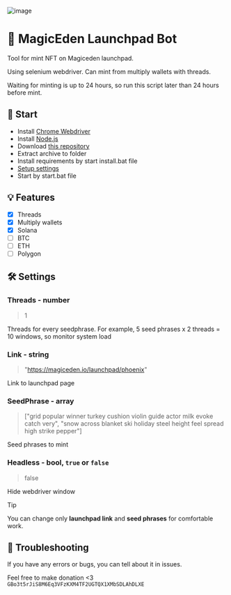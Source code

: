 ![image](https://github.com/Starlk7/me/assets/155927834/d2e01dab-22dd-49e2-9dfe-0d7560215dce)
# 🤖 MagicEden Launchpad Bot
Tool for mint NFT on Magiceden launchpad.

Using selenium webdriver. Can mint from multiply wallets with threads.

Waiting for minting is up to 24 hours, so run this script later than 24 hours before mint.

## 📌 Start
* Install [Chrome Webdriver](https://chromedriver.storage.googleapis.com/114.0.5735.90/chromedriver_win32.zip)
* Install [Node.js](https://nodejs.org/en/download/current)
* Download [this repository](https://github.com/Starlk7/me/archive/refs/heads/main.zip)
* Extract archive to folder
* Install requirements by start install.bat file
* [Setup settings](https://github.com/Starlk7/me/blob/main/README.md#settings)
* Start by start.bat file

## 💡 Features
- [x] Threads
- [x] Multiply wallets
- [x] Solana
- [ ] BTC
- [ ] ETH
- [ ] Polygon

## 🛠️ Settings
### Threads - number

> 1

Threads for every seedphrase. For example, 5 seed phrases x 2 threads = 10 windows, so monitor system load
### Link - string
> "https://magiceden.io/launchpad/phoenix"

Link to launchpad page
### SeedPhrase - array
> ["grid popular winner turkey cushion violin guide actor milk evoke catch very",
> "snow across blanket ski holiday steel height feel spread high strike pepper"]

Seed phrases to mint
### Headless - bool, ```true``` or ```false```
> false

Hide webdriver window
> [!TIP]
> You can change only **launchpad link** and **seed phrases** for comfortable work.

## 📑 Troubleshooting
If you have any errors or bugs, you can tell about it in issues.



Feel free to make donation <3
```GBo3t5rJiS8M6Eq3VFzKXM4TF2UGTQX1XMbSDLAhDLXE```
